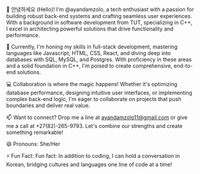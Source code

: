 

👋 안녕하세요 (Hello)! I'm @ayandamzolo, a tech enthusiast with a passion for building robust back-end systems and crafting seamless user experiences. With a background in software development from TUT, specializing in C++, I excel in architecting powerful solutions that drive functionality and performance.

🌱 Currently, I'm honing my skills in full-stack development, mastering languages like Javascript, HTML, CSS, React, and diving deep into databases with SQL, MySQL, and Postgres. With proficiency in these areas and a solid foundation in C++, I'm poised to create comprehensive, end-to-end solutions.

💻 Collaboration is where the magic happens! Whether it's optimizing database performance, designing intuitive user interfaces, or implementing complex back-end logic, I'm eager to collaborate on projects that push boundaries and deliver real value.

📫 Want to connect? Drop me a line at ayandamzolo11@gmail.com or give me a call at +27(82)-265-9793. Let's combine our strengths and create something remarkable!

😄 Pronouns: She/Her

⚡ Fun Fact: Fun fact: In addition to coding, I can hold a conversation in Korean, bridging cultures and languages one line of code at a time!
